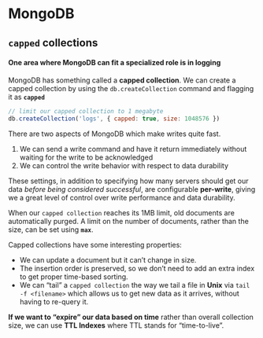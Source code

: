 # MongoDB

## `capped` collections

#### One area where MongoDB can fit a specialized role is in logging

MongoDB has something called a **capped collection**. We can create a capped collection by using the `db.createCollection` command and flagging it as **`capped`**

```js
// limit our capped collection to 1 megabyte
db.createCollection('logs', { capped: true, size: 1048576 })
```

There are two aspects of MongoDB which make writes quite fast.

1. We can send a write command and have it return immediately without waiting for the write to be acknowledged
2. We can control the write behavior with respect to data durability

These settings, in addition to specifying how many servers should get our data _before being considered successful_, are configurable **per-write**, giving we a great level of control over write performance and data durability.

When our `capped collection` reaches its 1MB limit, old documents are automatically purged. A limit on the number of documents, rather than the size, can be set using **`max`**.

Capped collections have some interesting properties:

- We can update a document but it can’t change in size.
- The insertion order is preserved, so we don’t need to add an extra index to get proper time-based sorting.
- We can “tail” a `capped collection` the way we tail a file in **Unix** via `tail -f <filename>` which allows us to get new data as it arrives, without having to re-query it.

**If we want to “expire” our data based on time** rather than overall collection size, we can use **TTL Indexes** where TTL stands for “time-to-live”.
